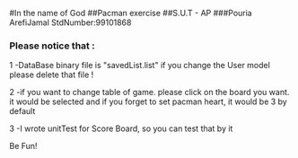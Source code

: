 #In the name of God
##Pacman exercise
##S.U.T - AP
###Pouria ArefiJamal StdNumber:99101868
### Please notice that :
1 -DataBase binary file is "savedList.list" if you change the User model please delete that file !

2 -if you want to change table of game. please click on the board you want. it would be selected
and if you forget to set pacman heart, it would be 3 by default

3 -I wrote unitTest for Score Board, so you can test that by it

Be Fun!